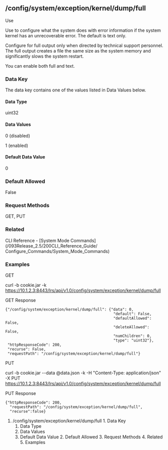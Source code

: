 ## /config/system/exception/kernel/dump/full

Use

Use to configure what the system does with error information if the system
kernel has an unrecoverable error. The default is text only.

Configure for full output only when directed by technical support personnel.
The full output creates a file the same size as the system memory and
significantly slows the system restart.

You can enable both full and text.

### Data Key

The data key contains one of the values listed in Data Values below.

#### Data Type

uint32

#### Data Values

0 (disabled)

1 (enabled)

#### Default Data Value

0

### Default Allowed

False

### Request Methods

GET, PUT

### Related

CLI Reference - [System Mode Commands](/093Release_2.5/200CLI_Reference_Guide/
Configure_Commands/System_Mode_Commands)

### Examples

GET

curl -b cookie.jar -k
https://10.1.2.3:8443/lrs/api/v1.0/config/system/exception/kernel/dump/full

GET Response

    
    {"/config/system/exception/kernel/dump/full": {"data": 0,
                                                    "default": False,
                                                    "defaultAllowed": False,
                                                    "deleteAllowed": False,
                                                    "numChildren": 0,
                                                    "type": "uint32"},
     "httpResponseCode": 200,
     "recurse": False,
     "requestPath": "/config/system/exception/kernel/dump/full"}
    

PUT

curl -b cookie.jar --data @data.json -k -H "Content-Type: application/json" -X
PUT
https://10.1.2.3:8443/lrs/api/v1.0/config/system/exception/kernel/dump/full

PUT Response

    
    {"httpResponseCode": 200,
      "requestPath": "/config/system/exception/kernel/dump/full",
      "recurse":false}

  1. /config/system/exception/kernel/dump/full
    1. Data Key
      1. Data Type
      2. Data Values
      3. Default Data Value
    2. Default Allowed
    3. Request Methods
    4. Related
    5. Examples


